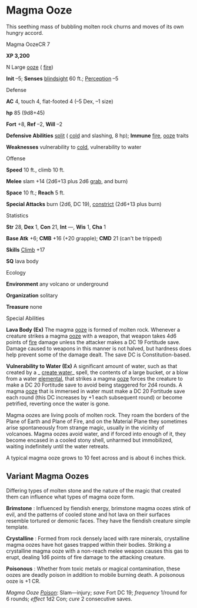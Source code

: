 # Magma Ooze

This seething mass of bubbling molten rock churns and moves of its own hungry accord.

Magma OozeCR 7

**XP 3,200**

N Large [ooze](monsters/creatureTypes.md#_ooze) ( [fire](monsters/creatureTypes.md#_fire-subtype))

**Init** –5; **Senses** [blindsight](monsters/universalMonsterRules.md#_blindsight) 60 ft.; [Perception](additionalMonsters/../skills/perception.md#_perception) –5

Defense

**AC** 4, touch 4, flat-footed 4 (–5 Dex, –1 size)

**hp** 85 (9d8+45)

**Fort** +8, **Ref** –2, **Will** –2

**Defensive Abilities** [split](monsters/universalMonsterRules.md#_split) ( [cold](monsters/creatureTypes.md#_cold-subtype) and slashing, 8 hp); **Immune** [fire](monsters/creatureTypes.md#_fire-subtype), [ooze](monsters/creatureTypes.md#_ooze) traits

**Weaknesses** vulnerability to [cold](monsters/creatureTypes.md#_cold-subtype), vulnerability to water

Offense

**Speed** 10 ft., climb 10 ft.

**Melee** slam +14 (2d6+13 plus 2d6 [grab](monsters/universalMonsterRules.md#_grab), and burn)

**Space** 10 ft.; **Reach** 5 ft.

**Special Attacks** burn (2d6, DC 19), [constrict](monsters/universalMonsterRules.md#_constrict) (2d6+13 plus burn)

Statistics

**Str** 28, **Dex** 1, **Con** 21, **Int** —, **Wis** 1, **Cha** 1

**Base Atk** +6; **CMB** +16 (+20 grapple); **CMD** 21 (can't be tripped)

**Skills** [Climb](additionalMonsters/../skills/climb.md#_climb) +17

**SQ** lava body

Ecology

**Environment** any volcano or underground

**Organization** solitary

**Treasure** none

Special Abilities

**Lava Body (Ex)** The magma [ooze](monsters/creatureTypes.md#_ooze) is formed of molten rock. Whenever a creature strikes a magma [ooze](monsters/creatureTypes.md#_ooze) with a weapon, that weapon takes 4d6 points of [fire](monsters/creatureTypes.md#_fire-subtype) damage unless the attacker makes a DC 19 Fortitude save. Damage caused to weapons in this manner is not halved, but hardness does help prevent some of the damage dealt. The save DC is Constitution-based.

**Vulnerability to Water (Ex)** A significant amount of water, such as that created by a _ [create water](additionalMonsters/../spells/createWater.md#_create-water)_ spell, the contents of a large bucket, or a blow from a water [elemental](monsters/creatureTypes.md#_elemental-subtype), that strikes a magma [ooze](monsters/creatureTypes.md#_ooze) forces the creature to make a DC 20 Fortitude save to avoid being staggered for 2d4 rounds. A magma [ooze](monsters/creatureTypes.md#_ooze) that is immersed in water must make a DC 20 Fortitude save each round (this DC increases by +1 each subsequent round) or become petrified, reverting once the water is gone.

Magma oozes are living pools of molten rock. They roam the borders of the Plane of Earth and Plane of Fire, and on the Material Plane they sometimes arise spontaneously from strange magic, usually in the vicinity of volcanoes. Magma oozes avoid water, and if forced into enough of it, they become encased in a cooled stony shell, unharmed but immobilized, waiting indefinitely until the water retreats.

A typical magma ooze grows to 10 feet across and is about 6 inches thick.

## Variant Magma Oozes

Differing types of molten stone and the nature of the magic that created them can influence what types of magma ooze form.

**Brimstone** : Influenced by fiendish energy, brimstone magma oozes stink of evil, and the patterns of cooled stone and hot lava on their surfaces resemble tortured or demonic faces. They have the fiendish creature simple template.

**Crystalline** : Formed from rock densely laced with rare minerals, crystalline magma oozes have hot gases trapped within their bodies. Striking a crystalline magma ooze with a non-reach melee weapon causes this gas to erupt, dealing 1d6 points of fire damage to the attacking creature.

**Poisonous** : Whether from toxic metals or magical contamination, these oozes are deadly poison in addition to mobile burning death. A poisonous ooze is +1 CR.

_Magma Ooze [Poison](additionalMonsters/../spells/poison.md#_poison)_: Slam—injury; _save_ Fort DC 19; _frequency_ 1/round for 6 rounds; _effect_ 1d2 Con; _cure_ 2 consecutive saves.

